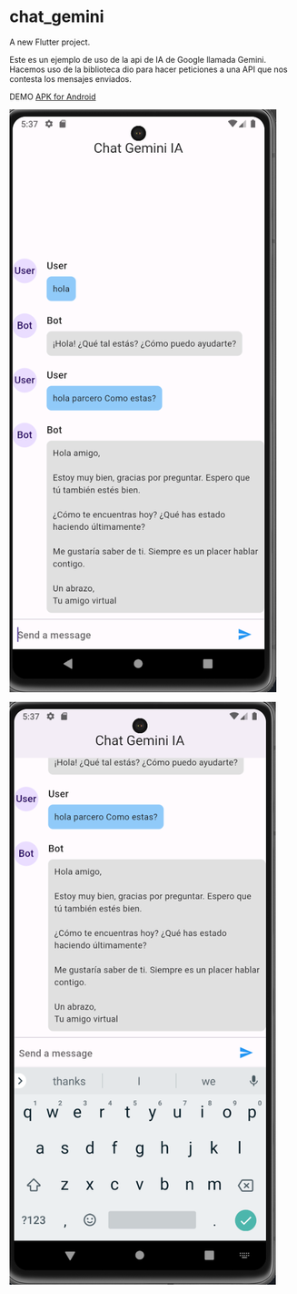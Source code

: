 # chat_gemini

A new Flutter project.

Este es un ejemplo de uso de la api de IA de Google llamada Gemini. Hacemos uso de la biblioteca dio para hacer peticiones a una API que nos contesta los mensajes enviados.

DEMO
[APK for Android](build/app/outputs/flutter-apk/app-release.apk)

![Imagen1](image.png)


![Imagen2](image-1.png)